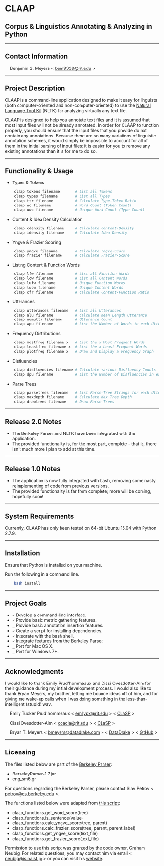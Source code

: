 # CLAAP
## Corpus & Linguistics Annotating & Analyzing in Python

- - - -
## Contact Information
&nbsp;&nbsp;&nbsp;&nbsp;Benjamin S. Meyers < <bsm9339@rit.edu> >

- - - -
## Project Description
CLAAP is a command-line application designed to make it easy for linguists (both computer-oriented and non-computer-oriented) to use the [Natural Language Tool Kit](http://www.nltk.org/) (NLTK) for analyzing virtually any text file.

CLAAP is designed to help you annotate text files and it is assumed that most input files will not be already annotated. In order for CLAAP to function properly, you should ensure that the input files that you provide do not contain any annotations. Because there are so many variations of linguistic annotation schemes, it would simply be impossible to account for all of them in the initial parsing of input files; it is easier for you to remove any existing annotations than it is for me to do so.

- - - -
## Functionality \& Usage
* Types \& Tokens
```bash
    claap tokens filename       # List all Tokens
    claap types filename        # List all Types
    claap ttr filename          # Calculate Type-Token Ratio
    claap wc filename           # Word Count (Token Count)
    claap uwc filename          # Unique Word Count (Type Count)
```
* Content \& Idea Density Calculation
```bash
    claap cdensity filename     # Calculate Content-Density
    claap idensity filename     # Calculate Idea Density
```
* Yngve \& Frazier Scoring
```bash
    claap yngve filename        # Calculate Yngve-Score
    claap frazier filename      # Calculate Frazier-Score
```
* Listing Content \& Function Words
```bash
    claap lfw filename          # List all Function Words
    claap lcw filename          # List all Content Words
    claap lufw filename         # Unique Function Words
    claap lucw filename         # Unique Content Words
    claap cfr filename          # Calculate Content-Function Ratio
```
* Utterances
```bash
    claap utterances filename   # List all Utterances
    claap alu filename          # Calculate Mean Length Utterance
    claap numutts filename      # Utterance Count
    claap wpu filename          # List the Number of Words in each Utterance
```
* Frequency Distributions
```bash
    claap mostfreq filename x   # List the x Most Frequent Words
    claap leastfreq filename x  # List the x Least Frequent Words
    claap plotfreq filename x   # Draw and Display a Frequency Graph
```
* Disfluencies
```bash
    claap disfluencies filename # Calculate various Disfluency Counts
    claap dpu filename          # List the Number of Disfluencies in each Utterance
```
* Parse Trees
```bash
    claap parsetrees filename   # List Parse-Tree Strings for each Utterance
    claap maxdepth filename     # Calculate Max Tree Depth
    claap drawtrees filename    # Draw Parse Trees
```

- - - -
## Release 2.0 Notes
* The Berkeley Parser and NLTK have been integrated with the application.
* The provided functionality is, for the most part, complete - that is, there isn't much more I plan to add at this 
time.

- - - -
## Release 1.0 Notes
* The application is now fully integrated with bash, removing some nasty reimplementing of code from previous versions.
* The provided functionality is far from complete; more will be coming, hopefully soon!

- - - -
## System Requirements
Currently, CLAAP has only been tested on 64-bit Ubuntu 15.04 with Python 2.7.9. 

- - - -
## Installation
Ensure that Python is installed on your machine.

Run the following in a command line.
``` bash    
    bash install
```

- - - -
## Project Goals
* ``` ✓ ``` Develop a command-line interface.
* ``` ✓ ``` Provide basic metric gathering features.
* ``` _ ``` Provide basic annotation insertion features.
* ``` ✓ ``` Create a script for installing dependencies.
* ``` ✓ ``` Integrate with the bash shell.
* ``` ✓ ``` Integrate features from the Berkeley Parser.
* ``` _ ``` Port for Mac OS X.
* ``` _ ``` Port for Windows 7+.

- - - -
## Acknowledgments
I would like to thank Emily Prud'hommeaux and Cissi Ovesdotter-Alm for their guidance during my initial development process. I would also like to thank Bryan Meyers, my brother, letting me bounce ideas off of him, and for giving me wake-up calls when I was doing something in the less-than-intelligent (stupid) way.

&nbsp;&nbsp;&nbsp;&nbsp;Emily Tucker Prud'hommeaux < <emilypx@rit.edu> > < [CLaSP](http://www.rit.edu/clasp/people.html) >

&nbsp;&nbsp;&nbsp;&nbsp;Cissi Ovesdotter-Alm < <coacla@rit.edu> > < [CLaSP](http://www.rit.edu/clasp/people.html) >

&nbsp;&nbsp;&nbsp;&nbsp;Bryan T. Meyers < <bmeyers@datadrake.com> > < [DataDrake](http://www.datadrake.com/) > < 
[GitHub](https://github.com/DataDrake) >

- - - -
## Licensing
The files listed below are part of the [Berkeley Parser](https://github.com/slavpetrov/berkeleyparser):
* BerkeleyParser-1.7.jar
* eng_sm6.gr

For questions regarding the Berkeley Parser, please contact Slav Petrov < <petrov@cs.berkeley.edu> >.

The functions listed below were adapted from [this script](https://github.com/neubig/util-scripts/blob/96c91e43b650136bb88bbb087edb1d31b65d389f/syntactic-complexity.py):
* claap_functions.get_word_score(tree)
* claap_functions.is_sentence(value)
* claap_functions.calc_yngve_score(tree, parent)
* claap_functions.calc_frazier_score(tree, parent, parent_label)
* claap_functions.get_yngve_score(text_file)
* claap_functions.get_frazier_score(text_file)

Permission to use this script was granted by the code owner, Graham Neubig. For related questions, you may contact 
him via email < <neubig@is.naist.jp> > or you can visit his [website](http://www.phontron.com/index.php).
